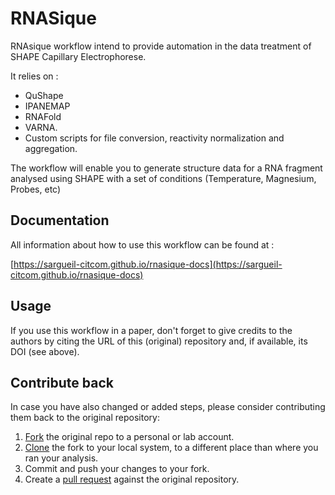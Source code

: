 # RNASique

RNAsique workflow intend to provide automation in the data treatment of SHAPE Capillary Electrophorese.

It relies on :

- QuShape
- IPANEMAP
- RNAFold
- VARNA.
- Custom scripts for file conversion, reactivity normalization and aggregation.

The workflow will enable you to generate structure data for a RNA fragment analysed using SHAPE with a set of conditions (Temperature, Magnesium, Probes, etc)

## Documentation

All information about how to use this workflow can be found at :

[https://sargueil-citcom.github.io/rnasique-docs](https://sargueil-citcom.github.io/rnasique-docs)

## Usage

If you use this workflow in a paper, don't forget to give credits to the authors by citing the URL of this (original) repository and, if available, its DOI (see above).


## Contribute back

In case you have also changed or added steps, please consider contributing them back to the original repository:

1. [Fork](https://help.github.com/en/articles/fork-a-repo) the original repo to a personal or lab account.
2. [Clone](https://help.github.com/en/articles/cloning-a-repository) the fork to your local system, to a different place than where you ran your analysis.
4. Commit and push your changes to your fork.
5. Create a [pull request](https://help.github.com/en/articles/creating-a-pull-request) against the original repository.

